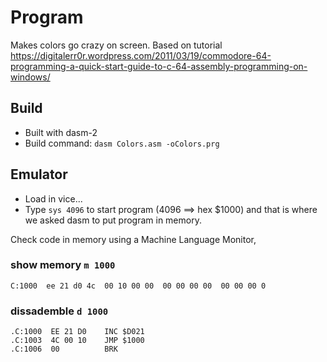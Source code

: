 # Program
Makes colors go crazy on screen.
Based on tutorial https://digitalerr0r.wordpress.com/2011/03/19/commodore-64-programming-a-quick-start-guide-to-c-64-assembly-programming-on-windows/


## Build
* Built with dasm-2
* Build command: `dasm Colors.asm -oColors.prg`

## Emulator
* Load in vice...
* Type `sys 4096` to start program (4096 ==> hex $1000) and that is where we asked dasm to put program in memory.

Check code in memory using a Machine Language Monitor, 
### show memory `m 1000`
`C:1000  ee 21 d0 4c  00 10 00 00  00 00 00 00  00 00 00 0`

### dissademble `d 1000`
```
.C:1000  EE 21 D0    INC $D021
.C:1003  4C 00 10    JMP $1000
.C:1006  00          BRK
```

